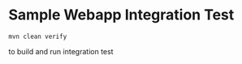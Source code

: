 Sample Webapp Integration Test
==============================

    mvn clean verify

to build and run integration test
